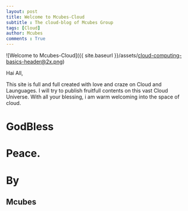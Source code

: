 ```yaml
---
layout: post
title: Welcome to Mcubes-Cloud
subtitle : The cloud-blog of Mcubes Group
tags: [Cloud]
author: Mcubes
comments : True
---
```


![Welcome to Mcubes-Cloud]({{ site.baseurl }}/assets/cloud-computing-basics-header@2x.png)

Hai All,

This site is full and full created with love and craze on Cloud and Launguages.
I will try to publish fruitfull contents on this vast Cloud Universe.
With all your blessing, i am warm welcoming into the space of cloud.

# GodBless
# Peace.

# By
## Mcubes


